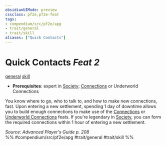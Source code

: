 ```yaml
---
obsidianUIMode: preview
cssclass: pf2e,pf2e-feat
tags:
- compendium/src/pf2e/apg
- trait/general
- trait/skill
aliases: ["Quick Contacts"]
---
```

# Quick Contacts  *Feat 2*  
[general](/rules/traits/general.md)  [skill](/rules/traits/skill.md)  

- **Prerequisites**: expert in [Society](/compendium/skills.md#Society); [Connections](/compendium/feats/connections.md) or Underworld Connections

You know where to go, who to talk to, and how to make new connections, fast. Upon entering a new settlement, spending 1 day of downtime allows you to build enough connections to make use of the [Connections](/compendium/feats/connections.md) or [Underworld Connections](/compendium/feats/criminal-connections-apg.md) feats. If you're legendary in [Society](/compendium/skills.md#Society), you can form the required connections within 1 hour of entering a new settlement.

*Source: Advanced Player's Guide p. 208*  
%% #compendium/src/pf2e/apg #trait/general #trait/skill %%